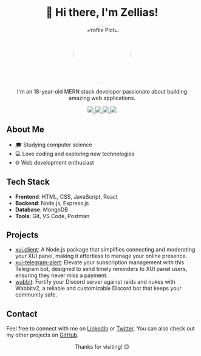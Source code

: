 <!-- Title -->
<h1 align="center">👋 Hi there, I'm Zellias!</h1>

<!-- Profile Picture (rounded) -->
<p align="center">
  <img src="https://avatars.githubusercontent.com/u/65454734?v=4" alt="Profile Picture" width="150" height="150" style="border-radius: 50%;">
</p>

<!-- Introduction -->
<p align="center">I'm an 18-year-old MERN stack developer passionate about building amazing web applications.</p>

<!-- Social Media Links -->
<p align="center">
  <a href="https://twitter.com/_zellias">
    <img src="https://img.shields.io/badge/Twitter-Follow-1da1f2?style=flat-square&logo=twitter">
  </a>
  <a href="https://www.instagram.com/zel.lias/">
    <img src="https://img.shields.io/badge/Instagram-Follow-e4405f?style=flat-square&logo=instagram">
  </a>
  <a href="https://discord.gg/zellias">
    <img src="https://img.shields.io/badge/Discord-Join-7289da?style=flat-square&logo=discord">
  </a>
  <a href="https://www.linkedin.com/in/hosein-rangani-96663b259/">
    <img src="https://img.shields.io/badge/LinkedIn-Connect-blue?style=flat-square&logo=linkedin">
  </a>
</p>

<!-- About Me -->
## About Me
- 🎓 Studying computer science
- 💻 Love coding and exploring new technologies
- 🌐 Web development enthusiast

<!-- Tech Stack -->
## Tech Stack
- **Frontend**: HTML, CSS, JavaScript, React
- **Backend**: Node.js, Express.js
- **Database**: MongoDB
- **Tools**: Git, VS Code, Postman

<!-- Projects -->
## Projects
- [xui.client](https://github.com/Zellias/xui.client): A Node.js package that simplifies connecting and moderating your XUI panel, making it effortless to manage your online presence. 
- [xui-telegram-alert](https://github.com/Zellias/xui-telegram-alert): Elevate your subscription management with this Telegram bot, designed to send timely reminders to XUI panel users, ensuring they never miss a payment. 
- [wabbit](https://github.com/Zellias/wabbitv2): Fortify your Discord server against raids and nukes with Wabbitv2, a reliable and customizable Discord bot that keeps your community safe.

<!-- Contact -->
## Contact
Feel free to connect with me on [LinkedIn](https://www.linkedin.com/in/hosein-rangani-96663b259/) or [Twitter](https://twitter.com/_zellias). You can also check out my other projects on [GitHub](https://github.com/yourusername).

<!-- Footer -->
<p align="center">Thanks for visiting! 😊</p>
